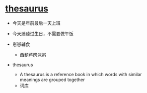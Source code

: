 # [thesaurus](https://github.com/jiemaoli/gitblog/issues/16)

- 今天是年前最后一天上班
- 今天臻臻过生日，不需要做午饭

- 崽崽辅食
   - 西葫芦肉沫粥

- thesaurus
   - A thesaurus is a reference book in which words with similar meanings are grouped together
   - 词库
